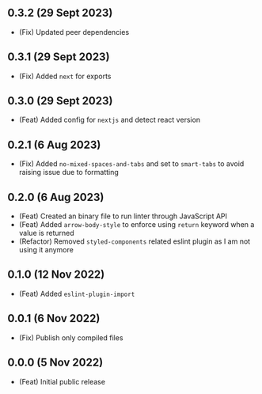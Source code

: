 ## 0.3.2 (29 Sept 2023)

-   (Fix) Updated peer dependencies

## 0.3.1 (29 Sept 2023)

-   (Fix) Added `next` for exports

## 0.3.0 (29 Sept 2023)

-   (Feat) Added config for `nextjs` and detect react version

## 0.2.1 (6 Aug 2023)

-   (Fix) Added `no-mixed-spaces-and-tabs` and set to `smart-tabs` to avoid raising issue due to formatting

## 0.2.0 (6 Aug 2023)

-   (Feat) Created an binary file to run linter through JavaScript API
-   (Feat) Added `arrow-body-style` to enforce using `return` keyword when a value is returned
-   (Refactor) Removed `styled-components` related eslint plugin as I am not using it anymore

## 0.1.0 (12 Nov 2022)

-   (Feat) Added `eslint-plugin-import`

## 0.0.1 (6 Nov 2022)

-   (Fix) Publish only compiled files

## 0.0.0 (5 Nov 2022)

-   (Feat) Initial public release
